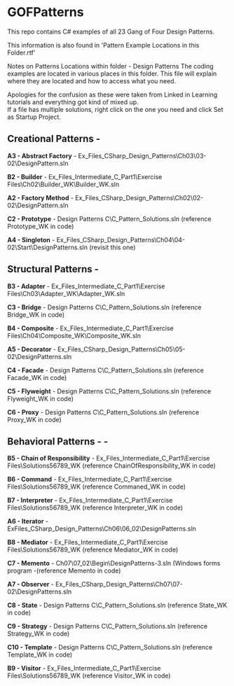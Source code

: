 # GOFPatterns
This repo contains C# examples of all 23 Gang of Four Design Patterns.  

This information is also found in 'Pattern Example Locations in this Folder.rtf'

Notes on Patterns Locations within folder - Design Patterns
The coding examples are located in various places in this folder.  This file will explain where they are located and how to access what you need.

Apologies for the confusion as these were taken from Linked in Learning tutorials and everything got kind of mixed up.  
If a file has multiple solutions, right click on the one you need and click Set as Startup Project.

<h2><strong>Creational Patterns</strong> - </h2>
<p><strong>A3 - Abstract Factory</strong> - Ex_Files_CSharp_Design_Patterns\Ch03\03-02\DesignPattern.sln</p>
<p><strong>B2 - Builder</strong> - Ex_Files_Intermediate_C_Part1\Exercise Files\Ch02\Builder_WK\Builder_WK.sln</p>
<p><strong>A2 - Factory Method</strong> - Ex_Files_CSharp_Design_Patterns\Ch02\02-02\DesignPattern.sln</p>
<p><strong>C2 - Prototype</strong> - Design Patterns C\C_Pattern_Solutions.sln (reference Prototype_WK in code)</p>
<p><strong>A4 - Singleton</strong> - Ex_Files_CSharp_Design_Patterns\Ch04\04-02\Start\DesignPatterns.sln (revisit this one)</p>

<h2><strong>Structural Patterns </strong> - </h2> 
<p><strong>B3 - Adapter</strong> - Ex_Files_Intermediate_C_Part1\Exercise Files\Ch03\Adapter_WK\Adapter_WK.sln</p>
<p><strong>C3 - Bridge</strong> - Design Patterns C\C_Pattern_Solutions.sln (reference Bridge_WK in code)</p>
<p><strong>B4 - Composite</strong> - Ex_Files_Intermediate_C_Part1\Exercise Files\Ch04\Composite_WK\Composite_WK.sln</p>
<p><strong>A5 - Decorator</strong> - Ex_Files_CSharp_Design_Patterns\Ch05\05-02\DesignPatterns.sln</p>
<p><strong>C4 - Facade</strong> - Design Patterns C\C_Pattern_Solutions.sln (reference Facade_WK in code)</p>
<p><strong>C5 - Flyweight</strong> - Design Patterns C\C_Pattern_Solutions.sln (reference Flyweight_WK in code)</p>
<p><strong>C6 - Proxy</strong> - Design Patterns C\C_Pattern_Solutions.sln (reference Proxy_WK in code)</p> 

<h2><strong>Behavioral Patterns - </strong> - </h2>
<p><strong>B5 - Chain of Responsibility</strong> - Ex_Files_Intermediate_C_Part1\Exercise Files\Solutions56789_WK (reference ChainOfResponsibility_WK in code)</p>
<p><strong>B6 - Command</strong> - Ex_Files_Intermediate_C_Part1\Exercise Files\Solutions56789_WK (reference Commaned_WK in code)</p>
<p><strong>B7 - Interpreter</strong> - Ex_Files_Intermediate_C_Part1\Exercise Files\Solutions56789_WK (reference Interpreter_WK in code)</p>
<p><strong>A6 - Iterator</strong> - ExFiles_CSharp_Design_Patterns\Ch06\06_02\DesignPatterns.sln</p>
<p><strong>B8 - Mediator</strong> - Ex_Files_Intermediate_C_Part1\Exercise Files\Solutions56789_WK (reference Mediator_WK in code)</p>
<p><strong>C7 - Memento</strong> - Ch07\07_02\Begin\DesignPatterns-3.sln (Windows forms program -(reference Memento in code)</p>
<p><strong>A7 - Observer</strong>  - Ex_Files_CSharp_Design_Patterns\Ch07\07-02\DesignPatterns.sln </p>
<p><strong>C8 - State</strong> - Design Patterns C\C_Pattern_Solutions.sln (reference State_WK in code) </p>
<p><strong>C9 - Strategy</strong> - Design Patterns C\C_Pattern_Solutions.sln (reference Strategy_WK in code)</p>
<p><strong>C10 - Template</strong> - Design Patterns C\C_Pattern_Solutions.sln (reference Template_WK in code)</p>
<p><strong>B9 - Visitor</strong> - Ex_Files_Intermediate_C_Part1\Exercise Files\Solutions56789_WK (reference Visitor_WK in code)</p>
